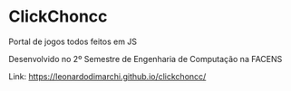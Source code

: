 # ClickChoncc
 Portal de jogos todos feitos em JS
 
 Desenvolvido no 2º Semestre de Engenharia de Computação na FACENS
 
 Link: https://leonardodimarchi.github.io/clickchoncc/

